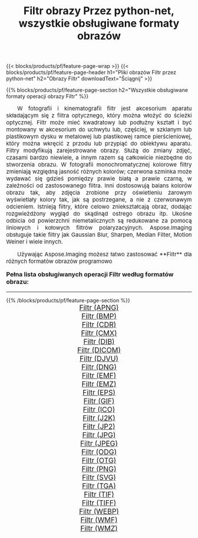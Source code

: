 ﻿---
title: Filtr obrazy Przez python-net, wszystkie obsługiwane formaty obrazów 
weight: 3920
url: /pl/python-net/filter/ 
lang: pl
langdirlevel: 2
locales: zh-hans,ja,it,ru,de,es,fr,nl,id,lt,pl,pt,vi,tr,ko,zh-hant,ar,hi,th,sv,cs,uk,he
description: Używając Aspose.Imaging możesz łatwo Filtr obrazy Via python-net
---

{{< blocks/products/pf/feature-page-wrap >}}
{{< blocks/products/pf/feature-page-header h1="Pliki obrazów Filtr przez python-net" h2="Obrazy Filtr" downloadText="Ściągnij" >}}


{{% blocks/products/pf/feature-page-section  h2="Wszystkie obsługiwane formaty operacji obrazy Filtr" %}}
<p align="justify" style="text-indent:2em;font-size:15px;">
W fotografii i kinematografii filtr jest akcesorium aparatu składającym się z filtra optycznego, który można włożyć do ścieżki optycznej. Filtr może mieć kwadratowy lub podłużny kształt i być montowany w akcesorium do uchwytu lub, częściej, w szklanym lub plastikowym dysku w metalowej lub plastikowej ramce pierścieniowej, który można wkręcić z przodu lub przypiąć do obiektywu aparatu. Filtry modyfikują zarejestrowane obrazy. Służą do zmiany zdjęć, czasami bardzo niewiele, a innym razem są całkowicie niezbędne do stworzenia obrazu. W fotografii monochromatycznej kolorowe filtry zmieniają względną jasność różnych kolorów; czerwona szminka może wydawać się gdzieś pomiędzy prawie białą a prawie czarną, w zależności od zastosowanego filtra. Inni dostosowują balans kolorów obrazu tak, aby zdjęcia zrobione przy oświetleniu żarowym wyświetlały kolory tak, jak są postrzegane, a nie z czerwonawym odcieniem. Istnieją filtry, które celowo zniekształcają obraz, dodając rozgwieżdżony wygląd do skądinąd ostrego obrazu itp. Ukośne odbicia od powierzchni niemetalicznych są redukowane za pomocą liniowych i kołowych filtrów polaryzacyjnych. Aspose.Imaging obsługuje takie filtry jak Gaussian Blur, Sharpen, Median Filter, Motion Weiner i wiele innych.
</p>
<p align="justify" style="text-indent:2em;font-size:15px;">
Używając Aspose.Imaging możesz łatwo zastosować **Filtr** dla różnych formatów obrazów programowo
</p>
<h3 style="margin-top:16px;">
Pełna lista obsługiwanych operacji Filtr według formatów obrazu:
</h3>
<hr/>
{{% /blocks/products/pf/feature-page-section %}}
<div class="container-fluid productfamilypage bg-gray">
    <div class="convertypes bg-gray agp-content section">
        <div class="container">
		<div class="row other-converters" style="gap: 10px;font-size: 19px;text-align:center;">
		    <div class='col-md-3 other-converter remove-lp remove-rp'><a href="/imaging/pl/python-net/filter/apng/" style="padding:15px;">Filtr (APNG)</a></div><div class='col-md-3 other-converter remove-lp remove-rp'><a href="/imaging/pl/python-net/filter/bmp/" style="padding:15px;">Filtr (BMP)</a></div><div class='col-md-3 other-converter remove-lp remove-rp'><a href="/imaging/pl/python-net/filter/cdr/" style="padding:15px;">Filtr (CDR)</a></div><div class='col-md-3 other-converter remove-lp remove-rp'><a href="/imaging/pl/python-net/filter/cmx/" style="padding:15px;">Filtr (CMX)</a></div><div class='col-md-3 other-converter remove-lp remove-rp'><a href="/imaging/pl/python-net/filter/dib/" style="padding:15px;">Filtr (DIB)</a></div><div class='col-md-3 other-converter remove-lp remove-rp'><a href="/imaging/pl/python-net/filter/dicom/" style="padding:15px;">Filtr (DICOM)</a></div><div class='col-md-3 other-converter remove-lp remove-rp'><a href="/imaging/pl/python-net/filter/djvu/" style="padding:15px;">Filtr (DJVU)</a></div><div class='col-md-3 other-converter remove-lp remove-rp'><a href="/imaging/pl/python-net/filter/dng/" style="padding:15px;">Filtr (DNG)</a></div><div class='col-md-3 other-converter remove-lp remove-rp'><a href="/imaging/pl/python-net/filter/emf/" style="padding:15px;">Filtr (EMF)</a></div><div class='col-md-3 other-converter remove-lp remove-rp'><a href="/imaging/pl/python-net/filter/emz/" style="padding:15px;">Filtr (EMZ)</a></div><div class='col-md-3 other-converter remove-lp remove-rp'><a href="/imaging/pl/python-net/filter/eps/" style="padding:15px;">Filtr (EPS)</a></div><div class='col-md-3 other-converter remove-lp remove-rp'><a href="/imaging/pl/python-net/filter/gif/" style="padding:15px;">Filtr (GIF)</a></div><div class='col-md-3 other-converter remove-lp remove-rp'><a href="/imaging/pl/python-net/filter/ico/" style="padding:15px;">Filtr (ICO)</a></div><div class='col-md-3 other-converter remove-lp remove-rp'><a href="/imaging/pl/python-net/filter/j2k/" style="padding:15px;">Filtr (J2K)</a></div><div class='col-md-3 other-converter remove-lp remove-rp'><a href="/imaging/pl/python-net/filter/jp2/" style="padding:15px;">Filtr (JP2)</a></div><div class='col-md-3 other-converter remove-lp remove-rp'><a href="/imaging/pl/python-net/filter/jpg/" style="padding:15px;">Filtr (JPG)</a></div><div class='col-md-3 other-converter remove-lp remove-rp'><a href="/imaging/pl/python-net/filter/jpeg/" style="padding:15px;">Filtr (JPEG)</a></div><div class='col-md-3 other-converter remove-lp remove-rp'><a href="/imaging/pl/python-net/filter/odg/" style="padding:15px;">Filtr (ODG)</a></div><div class='col-md-3 other-converter remove-lp remove-rp'><a href="/imaging/pl/python-net/filter/otg/" style="padding:15px;">Filtr (OTG)</a></div><div class='col-md-3 other-converter remove-lp remove-rp'><a href="/imaging/pl/python-net/filter/png/" style="padding:15px;">Filtr (PNG)</a></div><div class='col-md-3 other-converter remove-lp remove-rp'><a href="/imaging/pl/python-net/filter/svg/" style="padding:15px;">Filtr (SVG)</a></div><div class='col-md-3 other-converter remove-lp remove-rp'><a href="/imaging/pl/python-net/filter/tga/" style="padding:15px;">Filtr (TGA)</a></div><div class='col-md-3 other-converter remove-lp remove-rp'><a href="/imaging/pl/python-net/filter/tif/" style="padding:15px;">Filtr (TIF)</a></div><div class='col-md-3 other-converter remove-lp remove-rp'><a href="/imaging/pl/python-net/filter/tiff/" style="padding:15px;">Filtr (TIFF)</a></div><div class='col-md-3 other-converter remove-lp remove-rp'><a href="/imaging/pl/python-net/filter/webp/" style="padding:15px;">Filtr (WEBP)</a></div><div class='col-md-3 other-converter remove-lp remove-rp'><a href="/imaging/pl/python-net/filter/wmf/" style="padding:15px;">Filtr (WMF)</a></div><div class='col-md-3 other-converter remove-lp remove-rp'><a href="/imaging/pl/python-net/filter/wmz/" style="padding:15px;">Filtr (WMZ)</a></div>
                </div>
        </div>
    </div>
</div>
<br/>

